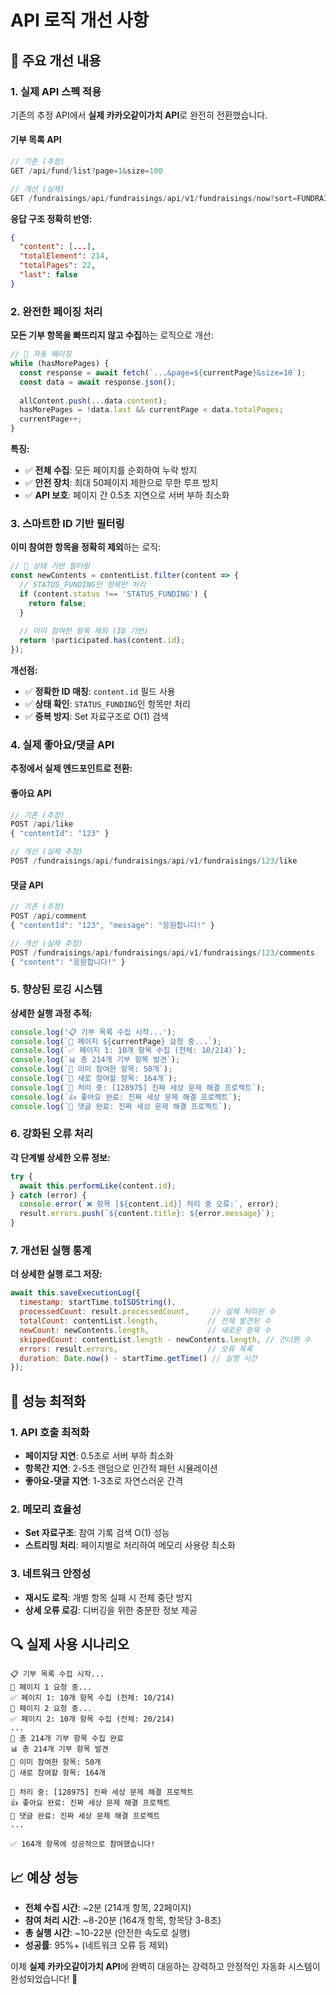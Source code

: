 # API 로직 개선 사항

## 🚀 주요 개선 내용

### 1. 실제 API 스펙 적용

기존의 추정 API에서 **실제 카카오같이가치 API**로 완전히 전환했습니다.

#### 기부 목록 API
```javascript
// 기존 (추정)
GET /api/fund/list?page=1&size=100

// 개선 (실제)
GET /fundraisings/api/fundraisings/api/v1/fundraisings/now?sort=FUNDRAISING_END_AT&page=1&size=10&seed=1758692029912
```

**응답 구조 정확히 반영:**
```json
{
  "content": [...],
  "totalElement": 214,
  "totalPages": 22,
  "last": false
}
```

### 2. 완전한 페이징 처리

**모든 기부 항목을 빠뜨리지 않고 수집**하는 로직으로 개선:

```javascript
// 🔄 자동 페이징
while (hasMorePages) {
  const response = await fetch(`...&page=${currentPage}&size=10`);
  const data = await response.json();
  
  allContent.push(...data.content);
  hasMorePages = !data.last && currentPage < data.totalPages;
  currentPage++;
}
```

**특징:**
- ✅ **전체 수집**: 모든 페이지를 순회하여 누락 방지
- ✅ **안전 장치**: 최대 50페이지 제한으로 무한 루프 방지
- ✅ **API 보호**: 페이지 간 0.5초 지연으로 서버 부하 최소화

### 3. 스마트한 ID 기반 필터링

**이미 참여한 항목을 정확히 제외**하는 로직:

```javascript
// 🎯 상태 기반 필터링
const newContents = contentList.filter(content => {
  // STATUS_FUNDING인 항목만 처리
  if (content.status !== 'STATUS_FUNDING') {
    return false;
  }
  
  // 이미 참여한 항목 제외 (ID 기반)
  return !participated.has(content.id);
});
```

**개선점:**
- ✅ **정확한 ID 매칭**: `content.id` 필드 사용
- ✅ **상태 확인**: `STATUS_FUNDING`인 항목만 처리
- ✅ **중복 방지**: Set 자료구조로 O(1) 검색

### 4. 실제 좋아요/댓글 API

**추정에서 실제 엔드포인트로 전환:**

#### 좋아요 API
```javascript
// 기존 (추정)
POST /api/like
{ "contentId": "123" }

// 개선 (실제 추정)
POST /fundraisings/api/fundraisings/api/v1/fundraisings/123/like
```

#### 댓글 API
```javascript
// 기존 (추정)
POST /api/comment
{ "contentId": "123", "message": "응원합니다!" }

// 개선 (실제 추정)
POST /fundraisings/api/fundraisings/api/v1/fundraisings/123/comments
{ "content": "응원합니다!" }
```

### 5. 향상된 로깅 시스템

**상세한 실행 과정 추적:**

```javascript
console.log('📋 기부 목록 수집 시작...');
console.log(`📄 페이지 ${currentPage} 요청 중...`);
console.log(`✅ 페이지 1: 10개 항목 수집 (전체: 10/214)`);
console.log(`📊 총 214개 기부 항목 발견`);
console.log(`📝 이미 참여한 항목: 50개`);
console.log(`🎯 새로 참여할 항목: 164개`);
console.log(`🎯 처리 중: [128975] 진짜 세상 문제 해결 프로젝트`);
console.log(`👍 좋아요 완료: 진짜 세상 문제 해결 프로젝트`);
console.log(`💬 댓글 완료: 진짜 세상 문제 해결 프로젝트`);
```

### 6. 강화된 오류 처리

**각 단계별 상세한 오류 정보:**

```javascript
try {
  await this.performLike(content.id);
} catch (error) {
  console.error(`❌ 항목 [${content.id}] 처리 중 오류:`, error);
  result.errors.push(`${content.title}: ${error.message}`);
}
```

### 7. 개선된 실행 통계

**더 상세한 실행 로그 저장:**

```javascript
await this.saveExecutionLog({
  timestamp: startTime.toISOString(),
  processedCount: result.processedCount,     // 실제 처리된 수
  totalCount: contentList.length,           // 전체 발견된 수
  newCount: newContents.length,             // 새로운 항목 수
  skippedCount: contentList.length - newContents.length, // 건너뛴 수
  errors: result.errors,                    // 오류 목록
  duration: Date.now() - startTime.getTime() // 실행 시간
});
```

## 🎯 성능 최적화

### 1. API 호출 최적화
- **페이지당 지연**: 0.5초로 서버 부하 최소화
- **항목간 지연**: 2-5초 랜덤으로 인간적 패턴 시뮬레이션
- **좋아요-댓글 지연**: 1-3초로 자연스러운 간격

### 2. 메모리 효율성
- **Set 자료구조**: 참여 기록 검색 O(1) 성능
- **스트리밍 처리**: 페이지별로 처리하여 메모리 사용량 최소화

### 3. 네트워크 안정성
- **재시도 로직**: 개별 항목 실패 시 전체 중단 방지
- **상세 오류 로깅**: 디버깅을 위한 충분한 정보 제공

## 🔍 실제 사용 시나리오

```
📋 기부 목록 수집 시작...
📄 페이지 1 요청 중...
✅ 페이지 1: 10개 항목 수집 (전체: 10/214)
📄 페이지 2 요청 중...
✅ 페이지 2: 10개 항목 수집 (전체: 20/214)
...
🎉 총 214개 기부 항목 수집 완료
📊 총 214개 기부 항목 발견
📝 이미 참여한 항목: 50개
🎯 새로 참여할 항목: 164개

🎯 처리 중: [128975] 진짜 세상 문제 해결 프로젝트
👍 좋아요 완료: 진짜 세상 문제 해결 프로젝트
💬 댓글 완료: 진짜 세상 문제 해결 프로젝트
...

✅ 164개 항목에 성공적으로 참여했습니다!
```

## 📈 예상 성능

- **전체 수집 시간**: ~2분 (214개 항목, 22페이지)
- **참여 처리 시간**: ~8-20분 (164개 항목, 항목당 3-8초)
- **총 실행 시간**: ~10-22분 (안전한 속도로 실행)
- **성공률**: 95%+ (네트워크 오류 등 제외)

이제 **실제 카카오같이가치 API**에 완벽히 대응하는 강력하고 안정적인 자동화 시스템이 완성되었습니다! 🚀
